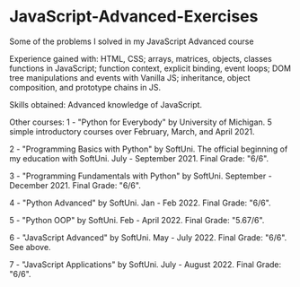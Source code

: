 # JavaScript-Advanced-Exercises
Some of the problems I solved in my JavaScript Advanced course


Experience gained with: HTML, CSS; arrays, matrices, objects, classes functions in JavaScript; function context, explicit binding, event loops; DOM tree manipulations and events with Vanilla JS; inheritance, object composition, and prototype chains in JS.

Skills obtained: Advanced knowledge of JavaScript.

Other courses: 1 - "Python for Everybody" by University of Michigan. 5 simple introductory courses over February, March, and April 2021.

2 - "Programming Basics with Python" by SoftUni. The official beginning of my education with SoftUni. July - September 2021. Final Grade: "6/6".

3 - "Programming Fundamentals with Python" by SoftUni. September - December 2021. Final Grade: "6/6".

4 - "Python Advanced" by SoftUni. Jan - Feb 2022. Final Grade: "6/6".

5 - "Python OOP" by SoftUni. Feb - April 2022. Final Grade: "5.67/6".

6 - "JavaScript Advanced" by SoftUni. May - July 2022. Final Grade: "6/6". See above.

7 - "JavaScript Applications" by SoftUni. July - August 2022. Final Grade: "6/6". 
